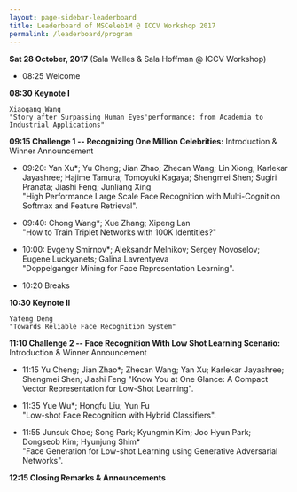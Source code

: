 ```yaml
---
layout: page-sidebar-leaderboard
title: Leaderboard of MSCeleb1M @ ICCV Workshop 2017
permalink: /leaderboard/program
---
```


**Sat 28 October, 2017** (Sala Welles & Sala Hoffman @ ICCV Workshop)
* 08:25 Welcome

**08:30 Keynote I** 
	
	Xiaogang Wang
	"Story after Surpassing Human Eyes'performance: from Academia to Industrial Applications"

**09:15 Challenge 1 -- Recognizing One Million Celebrities:**
 Introduction & Winner Announcement

* 09:20: Yan Xu*; Yu Cheng; Jian Zhao; Zhecan Wang; Lin Xiong; Karlekar Jayashree; Hajime Tamura; Tomoyuki Kagaya; Shengmei Shen; Sugiri Pranata; Jiashi Feng; Junliang Xing  
 "High Performance Large Scale Face Recognition with Multi-Cognition Softmax and Feature Retrieval".

* 09:40: Chong Wang*; Xue Zhang; Xipeng Lan  
  "How to Train Triplet Networks with 100K Identities?"

* 10:00: Evgeny Smirnov*; Aleksandr Melnikov; Sergey Novoselov; Eugene Luckyanets; Galina Lavrentyeva  
 "Doppelganger Mining for Face Representation Learning".

* 10:20 Breaks

**10:30 Keynote II** 
	
	Yafeng Deng
	"Towards Reliable Face Recognition System"

**11:10 Challenge 2 -- Face Recognition With Low Shot Learning Scenario:**
 Introduction & Winner Announcement
 
* 11:15 Yu Cheng; Jian Zhao*; Zhecan Wang; Yan Xu; Karlekar Jayashree; Shengmei Shen; Jiashi Feng
 "Know You at One Glance: A Compact Vector Representation for Low-Shot Learning".

* 11:35 Yue Wu*; Hongfu Liu; Yun Fu  
  "Low-shot Face Recognition with Hybrid Classifiers".

* 11:55 Junsuk Choe; Song Park; Kyungmin Kim; Joo Hyun Park; Dongseob Kim; Hyunjung Shim*  
  "Face Generation for Low-shot Learning using Generative Adversarial Networks".

**12:15 Closing Remarks & Announcements**




